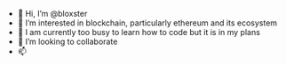- 👋 Hi, I’m @bloxster
- 👀 I’m interested in blockchain, particularly ethereum and its ecosystem
- 🌱 I am currently too busy to learn how to code but it is in my plans 
- 💞️ I’m looking to collaborate
- 📫 

<!---
bloxster/bloxster is a ✨ special ✨ repository because its `README.md` (this file) appears on your GitHub profile.
You can click the Preview link to take a look at your changes.
--->
